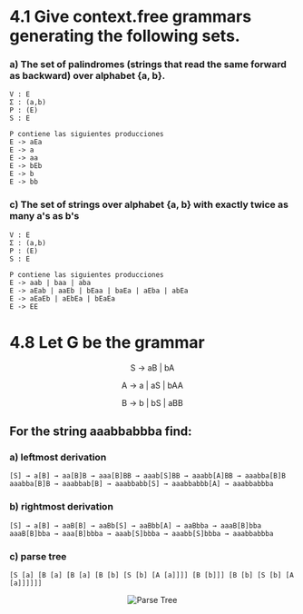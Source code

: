 # 4.1 Give context.free grammars generating the following sets.
### a) The set of palindromes (strings that read the same forward as backward) over alphabet {a, b}.
    V : E
    Σ : (a,b)
    P : (E)
    S : E

    P contiene las siguientes producciones
    E -> aEa
    E -> a
    E -> aa
    E -> bEb
    E -> b
    E -> bb

### c) The set of strings over alphabet {a, b} with exactly twice as many a's as b's
    V : E
    Σ : (a,b)
    P : (E)
    S : E

    P contiene las siguientes producciones
    E -> aab | baa | aba
    E -> aEab | aaEb | bEaa | baEa | aEba | abEa
    E -> aEaEb | aEbEa | bEaEa
    E -> EE

# 4.8 Let G be the grammar
<p align=center> S → aB | bA </p>
<p align=center> A → a | aS | bAA </p>
<p align=center> B → b | bS | aBB </p>


## For the string aaabbabbba find:
### a) leftmost derivation
    [S] → a[B] → aa[B]B → aaa[B]BB → aaab[S]BB → aaabb[A]BB → aaabba[B]B
    aaabba[B]B → aaabbab[B] → aaabbabb[S] → aaabbabbb[A] → aaabbabbba

### b) rightmost derivation
    [S] → a[B] → aaB[B] → aaBb[S] → aaBbb[A] → aaBbba → aaaB[B]bba
    aaaB[B]bba → aaa[B]bbba → aaab[S]bbba → aaabb[S]bbba → aaabbabbba
### c) parse tree
    [S [a] [B [a] [B [a] [B [b] [S [b] [A [a]]]] [B [b]]] [B [b] [S [b] [A [a]]]]]]
<p align=center>
<img src=https://media.discordapp.net/attachments/692982204627812372/831982367644188682/syntax_tree.png title="Parse Tree">
</p>
